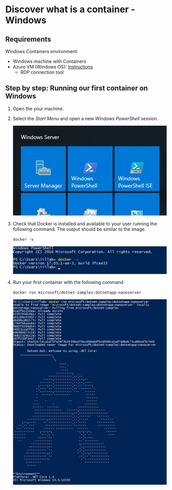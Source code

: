 # Discover what is a container - Windows

## Requirements
Windows Containers environment:
-   Windows machine with Containers
-   Azure VM (Windows OS): [Instructions](Containers%20on%20Azure%20in%20a%20practical%20way%20-%20Discover%20what%20is%20a%20container%20-%20Azure%20VM.md)
    -   RDP connection tool

## Step by step: Running our first container on Windows
1.  Open the your machine.
2.  Select the *Start Menu* and open a new *Windows PowerShell* session.

    ![](media/Containers%20on%20Azure%20in%20a%20practical%20way/Discover%20what%20is%20a%20container/image14.PNG)

3.  Check that Docker is installed and available to your user running the
    following command. The output should be similar to the image.

    ```docker -v```

    ![](media/Containers%20on%20Azure%20in%20a%20practical%20way/Discover%20what%20is%20a%20container/image15.PNG)

4. Run your first container with the following command

    ```docker run microsoft/dotnet-samples:dotnetapp-nanoserver```

    ![](media/Containers%20on%20Azure%20in%20a%20practical%20way/Discover%20what%20is%20a%20container/image16.PNG)
